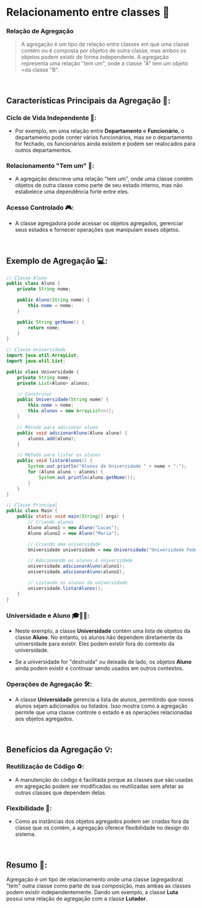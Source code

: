 # Relacionamento entre classes 👥
### Relação de Agregação
> A agregação é um tipo de relação entre classes em que uma classe contém ou é composta por objetos de outra classe, mas ambos os objetos podem existir de forma independente. A agregação representa uma relação "tem um", onde a classe "A" tem um objeto >da classe "B".

<br>

## Características Principais da Agregação 🧩:

### Ciclo de Vida Independente 🔄:
- Por exemplo, em uma relação entre **Departamento** e **Funcionário**, o departamento pode conter vários funcionários, mas se o departamento for fechado, os funcionários ainda existem e podem ser realocados para outros departamentos.

### Relacionamento "Tem um" 🤝:
- A agregação descreve uma relação "tem um", onde uma classe contém objetos de outra classe como parte de seu estado interno, mas não estabelece uma dependência forte entre eles.

### Acesso Controlado 🎮:
- A classe agregadora pode acessar os objetos agregados, gerenciar seus estados e fornecer operações que manipulam esses objetos.

<br>

## Exemplo de Agregação 💻:

```java
// Classe Aluno
public class Aluno {
    private String nome;

    public Aluno(String nome) {
        this.nome = nome;
    }

    public String getNome() {
        return nome;
    }
}

// Classe Universidade
import java.util.ArrayList;
import java.util.List;

public class Universidade {
    private String nome;
    private List<Aluno> alunos;

    // Construtor
    public Universidade(String nome) {
        this.nome = nome;
        this.alunos = new ArrayList<>();
    }

    // Método para adicionar aluno
    public void adicionarAluno(Aluno aluno) {
        alunos.add(aluno);
    }

    // Método para listar os alunos
    public void listarAlunos() {
        System.out.println("Alunos da Universidade " + nome + ":");
        for (Aluno aluno : alunos) {
            System.out.println(aluno.getNome());
        }
    }
}

// Classe Principal
public class Main {
    public static void main(String[] args) {
        // Criando alunos
        Aluno aluno1 = new Aluno("Lucas");
        Aluno aluno2 = new Aluno("Maria");

        // Criando uma universidade
        Universidade universidade = new Universidade("Universidade Federal");

        // Adicionando os alunos à universidade
        universidade.adicionarAluno(aluno1);
        universidade.adicionarAluno(aluno2);

        // Listando os alunos da universidade
        universidade.listarAlunos();
    }
}
``` 

### Universidade e Aluno 🎓👨‍🎓:

- Neste exemplo, a classe **Universidade** contém uma lista de objetos da classe **Aluno**. No entanto, os alunos não dependem diretamente da universidade para existir. Eles podem existir fora do contexto da universidade.

- Se a universidade for "destruída" ou deixada de lado, os objetos **Aluno** ainda podem existir e continuar sendo usados em outros contextos.

### Operações de Agregação 🛠️:

- A classe **Universidade** gerencia a lista de alunos, permitindo que novos alunos sejam adicionados ou listados. Isso mostra como a agregação permite que uma classe controle o estado e as operações relacionadas aos objetos agregados.

<br>

## Benefícios da Agregação 💡:

### Reutilização de Código ♻️:
- A manutenção do código é facilitada porque as classes que são usadas em agregação podem ser modificadas ou reutilizadas sem afetar as outras classes que dependem delas.

### Flexibilidade 🎯:
- Como as instâncias dos objetos agregados podem ser criadas fora da classe que os contém, a agregação oferece flexibilidade no design do sistema.

<br>

## Resumo 📄:

Agregação é um tipo de relacionamento onde uma classe (agregadora) "tem" outra classe como parte de sua composição, mas ambas as classes podem existir independentemente. Dando um exemplo, a classe **Luta** possui uma relação de agregação com a classe **Lutador**.





 
